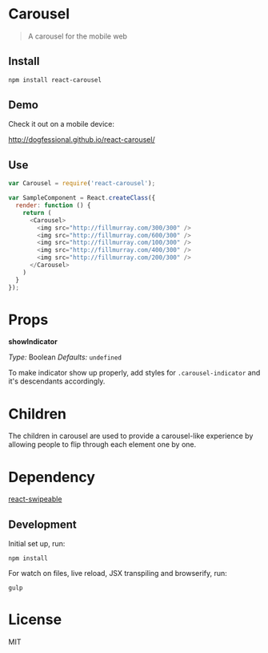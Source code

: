 # Carousel

> A carousel for the mobile web

## Install

```sh
npm install react-carousel
```

## Demo

Check it out on a mobile device:

http://dogfessional.github.io/react-carousel/

## Use

```js
var Carousel = require('react-carousel');

var SampleComponent = React.createClass({
  render: function () {
    return (
      <Carousel>
        <img src="http://fillmurray.com/300/300" />
        <img src="http://fillmurray.com/600/300" />
        <img src="http://fillmurray.com/100/300" />
        <img src="http://fillmurray.com/400/300" />
        <img src="http://fillmurray.com/200/300" />
      </Carousel>
    )
  }
});
```

# Props

**showIndicator**

_Type:_ Boolean _Defaults:_ `undefined`

To make indicator show up properly, add styles for `.carousel-indicator` and it's descendants accordingly.

# Children

The children in carousel are used to provide a carousel-like experience by allowing
people to flip through each element one by one.

# Dependency

[react-swipeable](https://github.com/dogfessional/react-swipeable)

## Development

Initial set up, run:

    npm install

For watch on files, live reload, JSX transpiling and browserify, run:

    gulp

# License

MIT
